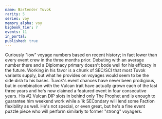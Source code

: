 ```yaml
---
name: Bartender Tuvok
rarity: 5
series: voy
memory_alpha: voy
bigbook_tier: 7
events: 11
in_portal:
published: true
---
```


Curiously "low" voyage numbers based on recent history; in fact lower than every event crew in the three months prior. Debuting with an average number there and a Diplomacy primary doesn't bode well for his efficacy in the future. Working in his favor is a chunk of SEC/SCI that most Tuvok variants supply, but what he provides on voyages would seem to be the side dish to his bases. Tuvok's event chances have never been prodigious, but in combination with the Vulcan trait have actually grown each of the last three years and he's now claimed a featured event in four consecutive years. His #2 Vulcan DIP slots in behind only The Prophet and is enough to guarantee him weekend work while a 1k SECondary will lend some Faction flexibility as well. He's not special, or even great, but he's a fine event puzzle piece who will perform similarly to former "strong" voyagers.
